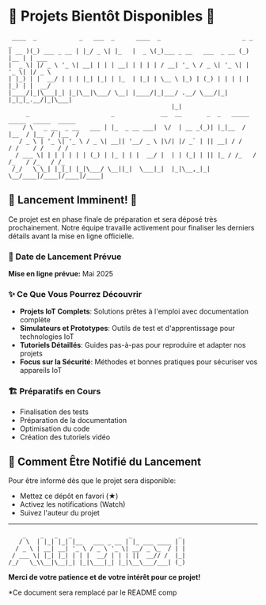 
# 🚀 Projets Bientôt Disponibles 🚀

```
 ____  _            _   ___  _      ____  _                       _ _     _      
| __ )(_) ___ _ __ | |_/ _ \| |_   |  _ \(_)___ _ __   ___  _ __ (_) |__ | | ___ 
|  _ \| |/ _ \ '_ \| __| | | | __| | | | | / __| '_ \ / _ \| '_ \| | '_ \| |/ _ \
| |_) | |  __/ | | | |_| |_| | |_  | |_| | \__ \ |_) | (_) | | | | | |_) | |  __/
|____/|_|\___|_| |_|\__|\___/ \__| |____/|_|___/ .__/ \___/|_| |_|_|_.__/|_|\___|
                                              |_|                                
     _                       _             __  __       _  _   _____  _____  _____  _____ 
    / \   _ __  _ __   ___ | |_  _ __ ___|  \/  | __ _(_)| |_|__  / |__  / |__  / |__  / 
   / _ \ | '_ \| '_ \ / _ \| __|| '__/ _ \ |\/| |/ _` | || __| / /    / /    / /    / /  
  / ___ \| | | | | | | (_) | |_ | | |  __/ |  | | (_| | || |_ / /_   / /_   / /_   / /_  
 /_/   \_\_| |_|_| |_|\___/ \__||_|  \___|_|  |_|\__,_|_| \__/____|/____|/____|/____|
```

## 🔔 Lancement Imminent! 🔔

Ce projet est en phase finale de préparation et sera déposé très prochainement. Notre équipe travaille activement pour finaliser les derniers détails avant la mise en ligne officielle.

### 📅 Date de Lancement Prévue

**Mise en ligne prévue:** Mai 2025

### ✨ Ce Que Vous Pourrez Découvrir

- **Projets IoT Complets**: Solutions prêtes à l'emploi avec documentation complète
- **Simulateurs et Prototypes**: Outils de test et d'apprentissage pour technologies IoT
- **Tutoriels Détaillés**: Guides pas-à-pas pour reproduire et adapter nos projets
- **Focus sur la Sécurité**: Méthodes et bonnes pratiques pour sécuriser vos appareils IoT

### 🏗️ Préparatifs en Cours

- Finalisation des tests
- Préparation de la documentation
- Optimisation du code
- Création des tutoriels vidéo

## 👀 Comment Être Notifié du Lancement

Pour être informé dès que le projet sera disponible:

- Mettez ce dépôt en favori (★)
- Activez les notifications (Watch)
- Suivez l'auteur du projet

---

```
    _    _   _   _                _             _ 
   / \  | |_| |_| |__   ___ _ __ | |_ ___ ____ | |
  / _ \ | __| __| '_ \ / _ \ '_ \| __/ _ \_  / | |
 / ___ \| |_| |_| | | |  __/ | | | ||  __// /  |_|
/_/   \_\\__|\__|_| |_|\___|_| |_|\__\___/___| (_)
```

**Merci de votre patience et de votre intérêt pour ce projet!**

*Ce document sera remplacé par le README comp
